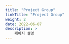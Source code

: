 ```yaml
---
title: "Project Group"
linkTitle: "Project Group"
weight: 2
date: 2022-06-07
description: >
    페이지 설명
---
```

